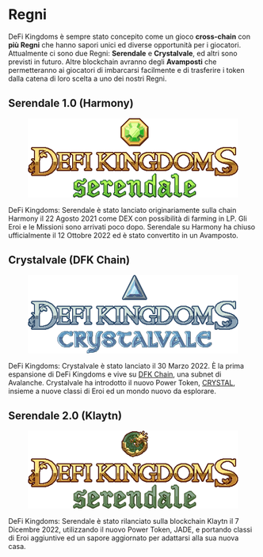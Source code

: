 # Regni

DeFi Kingdoms è sempre stato concepito come un gioco **cross-chain** con **più Regni** che hanno sapori unici ed diverse opportunità per i giocatori. Attualmente ci sono due Regni: **Serendale** e **Crystalvale**, ed altri sono previsti in futuro. Altre blockchain avranno degli **Avamposti** che permetteranno ai giocatori di imbarcarsi facilmente e di trasferire i token dalla catena di loro scelta a uno dei nostri Regni.

## Serendale 1.0 (Harmony)

<figure><img src="../.gitbook/assets/image (8).png" alt=""><figcaption></figcaption></figure>

DeFi Kingdoms: Serendale è stato lanciato originariamente sulla chain Harmony il 22 Agosto 2021 come DEX con possibilità di farming in  LP. Gli Eroi e le Missioni sono arrivati poco dopo. Serendale su Harmony ha chiuso ufficialmente il 12 Ottobre 2022 ed è stato convertito in un Avamposto.

## Crystalvale (DFK Chain)

<figure><img src="../.gitbook/assets/image (2).png" alt=""><figcaption></figcaption></figure>

DeFi Kingdoms: Crystalvale è stato lanciato il 30 Marzo 2022. È la prima espansione di DeFi Kingdoms e vive su [DFK Chain](defi-kingdoms-blockchain.md), una subnet di Avalanche. Crystalvale ha introdotto il nuovo Power Token, [CRYSTAL](i-token-del-potere/crystal-token.md), insieme a nuove classi di Eroi ed un mondo nuovo da esplorare.

## Serendale 2.0 (Klaytn)

<figure><img src="../.gitbook/assets/image (1) (3).png" alt=""><figcaption></figcaption></figure>

DeFi Kingdoms: Serendale è stato rilanciato sulla blockchain Klaytn il 7 Dicembre 2022, utilizzando il nuovo Power Token, JADE, e portando classi di Eroi aggiuntive ed un sapore aggiornato per adattarsi alla sua nuova casa.
